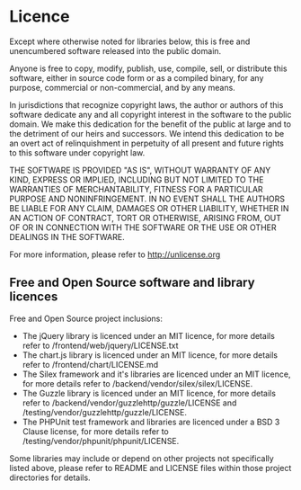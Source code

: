 # Licence

Except where otherwise noted for libraries below, this is free and unencumbered software released into the public domain.

Anyone is free to copy, modify, publish, use, compile, sell, or
distribute this software, either in source code form or as a compiled
binary, for any purpose, commercial or non-commercial, and by any
means.

In jurisdictions that recognize copyright laws, the author or authors
of this software dedicate any and all copyright interest in the
software to the public domain. We make this dedication for the benefit
of the public at large and to the detriment of our heirs and
successors. We intend this dedication to be an overt act of
relinquishment in perpetuity of all present and future rights to this
software under copyright law.

THE SOFTWARE IS PROVIDED "AS IS", WITHOUT WARRANTY OF ANY KIND,
EXPRESS OR IMPLIED, INCLUDING BUT NOT LIMITED TO THE WARRANTIES OF
MERCHANTABILITY, FITNESS FOR A PARTICULAR PURPOSE AND NONINFRINGEMENT.
IN NO EVENT SHALL THE AUTHORS BE LIABLE FOR ANY CLAIM, DAMAGES OR
OTHER LIABILITY, WHETHER IN AN ACTION OF CONTRACT, TORT OR OTHERWISE,
ARISING FROM, OUT OF OR IN CONNECTION WITH THE SOFTWARE OR THE USE OR
OTHER DEALINGS IN THE SOFTWARE.

For more information, please refer to <http://unlicense.org>


## Free and Open Source software and library licences

Free and Open Source project inclusions:
* The jQuery library is licenced under an MIT licence, for more details refer to /frontend/web/jquery/LICENSE.txt
* The chart.js library is licenced under an MIT licence, for more details refer to /frontend/chart/LICENSE.md
* The Silex framework and it's libraries are licenced under an MIT licence, for more details refer to /backend/vendor/silex/silex/LICENSE.
* The Guzzle library is licenced under an MIT licence, for more details refer to /backend/vendor/guzzlehttp/guzzle/LICENSE and /testing/vendor/guzzlehttp/guzzle/LICENSE.
* The PHPUnit test framework and libraries are licenced under a BSD 3 Clause license, for more details refer to /testing/vendor/phpunit/phpunit/LICENSE.

Some libraries may include or depend on other projects not specifically listed above, please refer to README and LICENSE files within those project directories for details.
